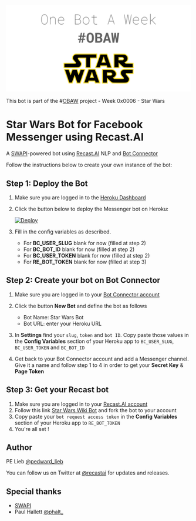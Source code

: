 [logo]: https://github.com/plieb/OBAW-0x0006-Star-Wars/blob/master/assets/OBAW%20-%20Week%200x0006.png "Star Wars + Recast.AI"
![Star Wars + Recast.AI][logo]

This bot is part of the #[OBAW](https://github.com/plieb/OBAW) project - Week 0x0006 - Star Wars

# Star Wars Bot for Facebook Messenger using Recast.AI

A [SWAPI](http://swapi.co/)-powered bot using [Recast.AI](https://recast.ai) NLP and [Bot Connector](https://botconnector.recast.ai)

Follow the instructions below to create your own instance of the bot:

## Step 1: Deploy the Bot

1. Make sure you are logged in to the [Heroku Dashboard](https://dashboard.heroku.com/)
1. Click the button below to deploy the Messenger bot on Heroku:

    [![Deploy](https://www.herokucdn.com/deploy/button.png)](https://heroku.com/deploy)

1. Fill in the config variables as described.

    - For **BC_USER_SLUG** blank for now (filled at step 2)
    - For **BC_BOT_ID** blank for now (filled at step 2)
    - For **BC_USER_TOKEN** blank for now (filled at step 2)
    - For **RE_BOT_TOKEN** blank for now (filled at step 3)

## Step 2: Create your bot on Bot Connector

1. Make sure you are logged in to your [Bot Connector account](https://botconnector.recast.ai/)
1. Click the button **New Bot** and define the bot as follows

    - Bot Name: Star Wars Bot
    - Bot URL: enter your Heroku URL

1. In **Settings** find your `slug`, `token` and `bot ID`. Copy paste those values in the **Config Variables** section of your Heroku app to `BC_USER_SLUG`, `BC_USER_TOKEN` and `BC_BOT_ID`
1. Get back to your Bot Connector account and add a Messenger channel. Give it a name and follow step 1 to 4 in order to get your **Secret Key** & **Page Token**

## Step 3: Get your Recast bot

1. Make sure you are logged in to your [Recast.AI account](https://recast.ai/)
1. Follow this link [Star Wars Wiki Bot](https://recast.ai/pe/obaw-0x0006-star-wars/learn) and fork the bot to your account
1. Copy paste your `bot request access token` in the **Config Variables** section of your Heroku app to `RE_BOT_TOKEN`
1. You're all set !


## Author

PE Lieb [@pedward_lieb](https://twitter.com/pedward_lieb)

You can follow us on Twitter at [@recastai](https://twitter.com/recastai) for updates and releases.

## Special thanks

- [SWAPI](http://swapi.co/)
- Paul Hallett [@phalt_](https://twitter.com/phalt_)
